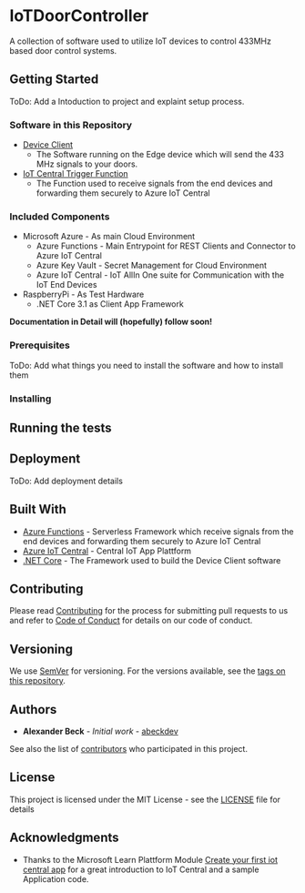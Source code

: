 # IoTDoorController

A collection of software used to utilize IoT devices to control 433MHz based door control systems. 

## Getting Started
ToDo: Add a Intoduction to project and explaint setup process. 

### Software in this Repository

* [Device Client](DeviceClient/AbeckDev.DoorController.DeviceClient/AbeckDev.DoorController.DeviceClient/)
  * The Software running on the Edge device which will send the 433 MHz signals to your doors.
* [IoT Central Trigger Function](IoTCentralTriggerFunction/)
  * The Function used to receive signals from the end devices and forwarding them securely to Azure IoT Central


### Included Components 

* Microsoft Azure - As main Cloud Environment
  * Azure Functions - Main Entrypoint for REST Clients and Connector to Azure IoT Central
  * Azure Key Vault - Secret Management for Cloud Environment
  * Azure IoT Central - IoT AllIn One suite for Communication with the IoT End Devices
* RaspberryPi - As Test Hardware
  * .NET Core 3.1 as Client App Framework
  
**Documentation in Detail will (hopefully) follow soon!**


### Prerequisites

ToDo: Add what things you need to install the software and how to install them

### Installing


## Running the tests


## Deployment

ToDo: Add deployment details

## Built With

* [Azure Functions](https://azure.microsoft.com/en-us/services/functions/) - Serverless Framework which receive signals from the end devices and forwarding them securely to Azure IoT Central
* [Azure IoT Central](https://azure.microsoft.com/en-us/services/iot-central/) - Central IoT App Plattform
* [.NET Core](https://dotnet.microsoft.com/learn/dotnet/what-is-dotnet) - The Framework used to build the Device Client software

## Contributing

Please read [Contributing](CONTRIBUTING.md) for the process for submitting pull requests to us and refer to [Code of Conduct](CODE_OF_CONDUCT.md) for details on our code of conduct. 

## Versioning

We use [SemVer](http://semver.org/) for versioning. For the versions available, see the [tags on this repository](https://github.com/abeckDev/IoTDoorController/releases). 

## Authors

* **Alexander Beck** - *Initial work* - [abeckdev](https://github.com/abeckDev)

See also the list of [contributors](https://github.com/abeckDev/IoTDoorController/graphs/contributors) who participated in this project.

## License

This project is licensed under the MIT License - see the [LICENSE](LICENSE) file for details

## Acknowledgments

* Thanks to the Microsoft Learn Plattform Module [Create your first iot central app](https://docs.microsoft.com/en-us/learn/modules/create-your-first-iot-central-app/) for a great introduction to IoT Central and a sample Application code. 


  
  

